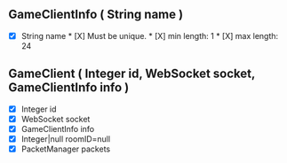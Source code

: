 ## GameClientInfo ( String name )

* [X]  String name
       * [X]  Must be unique.
       * [X]  min length: 1
       * [X]  max length: 24


## GameClient ( Integer id, WebSocket socket, GameClientInfo info )

* [X]  Integer id
* [X]  WebSocket socket
* [X]  GameClientInfo info
* [X]  Integer|null roomID=null
* [X]  PacketManager packets
